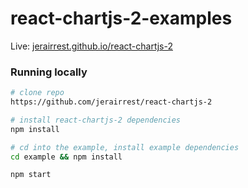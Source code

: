 # react-chartjs-2-examples

Live: [jerairrest.github.io/react-chartjs-2](jerairrest.github.io/react-chartjs-2)

### Running locally

```bash
# clone repo
https://github.com/jerairrest/react-chartjs-2

# install react-chartjs-2 dependencies
npm install

# cd into the example, install example dependencies
cd example && npm install

npm start
```
